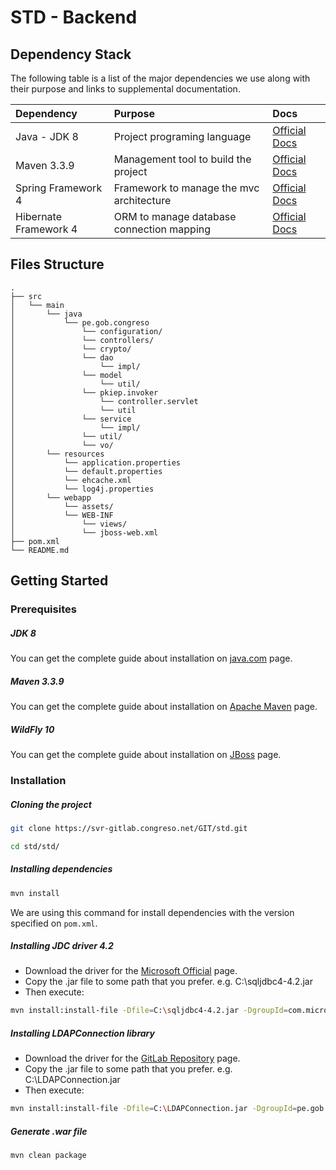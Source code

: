 STD - Backend
=========

## Dependency Stack

The following table is a list of the major dependencies we use along with their purpose and links to supplemental documentation.

| **Dependency**         | **Purpose**                                                                 | **Docs**          |
| :--------------------- | :-------------------------------------------------------------------------- | :---------------- |
| Java - JDK 8           | Project programing language | [Official Docs](https://docs.oracle.com/javase/8/docs/) |
| Maven 3.3.9            | Management tool to build the project | [Official Docs](https://maven.apache.org/docs/3.3.9/release-notes.html)|
| Spring Framework 4     | Framework to manage the mvc architecture | [Official Docs](https://docs.spring.io/spring/docs/4.0.x/spring-framework-reference/html/)|
| Hibernate Framework 4  | ORM to manage database connection mapping | [Official Docs](https://hibernate.org/orm/documentation/4.3/)|

## Files Structure
    .                   
    ├── src  
    │   └── main
    │       └── java
    │           └── pe.gob.congreso
    │               └── configuration/
    │               └── controllers/
    │               └── crypto/
    │               └── dao
    │                   └── impl/
    │               └── model
    │                   └── util/
    │               └── pkiep.invoker
    │                   └── controller.servlet
    │                   └── util
    │               └── service
    │                   └── impl/
    │               └── util/
    │               └── vo/
    │       └── resources
    │           └── application.properties
    │           └── default.properties
    │           └── ehcache.xml
    │           └── log4j.properties
    │       └── webapp              
    │           └── assets/
    │           └── WEB-INF
    │               └── views/
    │               └── jboss-web.xml                    
    ├── pom.xml             
    └── README.md

## Getting Started

### Prerequisites
##### JDK 8
You can get the complete guide about installation on [java.com](https://java.com/en/download/help/windows_manual_download.xml) page.

##### Maven 3.3.9
You can get the complete guide about installation on [Apache Maven](https://maven.apache.org/install.html) page.

##### WildFly 10
You can get the complete guide about installation on [JBoss](https://docs.jboss.org/author/display/WFLY10/Getting+Started+Guide#GettingStartedGuide-Installation) page.

###  Installation

##### Cloning the project

```bash
git clone https://svr-gitlab.congreso.net/GIT/std.git

cd std/std/
```

##### Installing dependencies

```bash
mvn install
```

We are using this command for install dependencies with the version specified on `pom.xml`.

##### Installing JDC driver 4.2

- Download the driver for the [Microsoft Official](https://www.microsoft.com/en-us/download/details.aspx?id=54671) page.
- Copy the .jar file to some path that you prefer. e.g. C:\sqljdbc4-4.2.jar
- Then execute:  

```bash
mvn install:install-file -Dfile=C:\sqljdbc4-4.2.jar -DgroupId=com.microsoft.sqlserver -DartifactId=sqljdbc4 -Dversion=4.0 -Dpackaging=jar -DgeneratePom=true
```

##### Installing LDAPConnection library

- Download the driver for the [GitLab Repository](https://svr-gitlab/) page.
- Copy the .jar file to some path that you prefer. e.g. C:\LDAPConnection.jar
- Then execute:  

```bash
mvn install:install-file -Dfile=C:\LDAPConnection.jar -DgroupId=pe.gob.congreso -DartifactId=LDAPConnection -Dversion=1.0 -Dpackaging=jar -DgeneratePom=true
```

##### Generate .war file

```bash
mvn clean package
```
